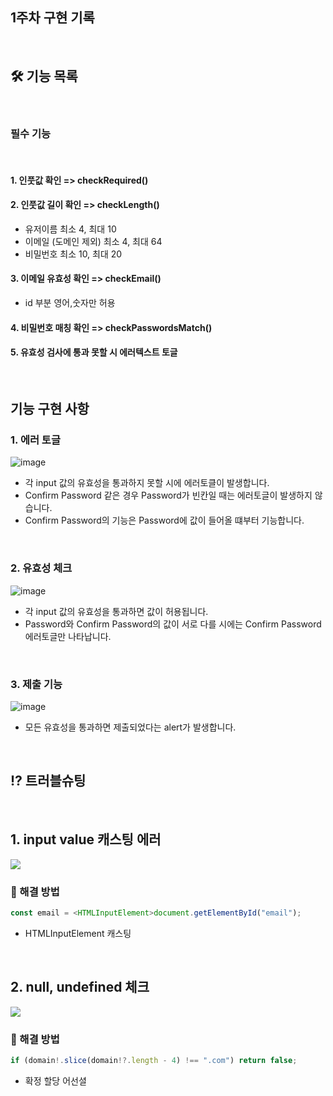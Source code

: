 ## 1주차 구현 기록

<br>

## 🛠️ 기능 목록

<br>

### 필수 기능

<br>

#### 1. 인풋값 확인 => checkRequired()

#### 2. 인풋값 길이 확인 => checkLength()

- 유저이름 최소 4, 최대 10
- 이메일 (도메인 제외) 최소 4, 최대 64
- 비밀번호 최소 10, 최대 20

#### 3. 이메일 유효성 확인 => checkEmail()

- id 부분 영어,숫자만 허용

#### 4. 비밀번호 매칭 확인 => checkPasswordsMatch()

#### 5. 유효성 검사에 통과 못할 시 에러텍스트 토글

<br>

## 기능 구현 사항

### 1. 에러 토글

![image](https://user-images.githubusercontent.com/81623931/219420571-60a94ed6-3e59-4e76-a8e2-4db0fdfeaf1a.png)

- 각 input 값의 유효성을 통과하지 못할 시에 에러토클이 발생합니다.
- Confirm Password 같은 경우 Password가 빈칸일 때는 에러토글이 발생하지 않습니다.
- Confirm Password의 기능은 Password에 값이 들어올 떄부터 기능합니다.

<br>

### 2. 유효성 체크

![image](https://user-images.githubusercontent.com/81623931/219421286-af8f6ced-c076-41f2-ac4b-361001358f35.png)

- 각 input 값의 유효성을 통과하면 값이 허용됩니다.
- Password와 Confirm Password의 값이 서로 다를 시에는 Confirm Password 에러토글만 나타납니다.

<br>

### 3. 제출 기능

![image](https://user-images.githubusercontent.com/81623931/219423104-84989856-e8fb-4ee7-86a6-5461e6c095bb.png)

- 모든 유효성을 통과하면 제출되었다는 alert가 발생합니다.

<br>

## ⁉️ 트러블슈팅

<br>

## 1. input value 캐스팅 에러

<img src="https://user-images.githubusercontent.com/81623931/219395697-72f5fde6-d420-4f9c-bc5f-c7377dfde239.png" />

<br>

### 📝 해결 방법

```typescript
const email = <HTMLInputElement>document.getElementById("email");
```

- HTMLInputElement 캐스팅

<br>

## 2. null, undefined 체크

<img src="https://user-images.githubusercontent.com/81623931/219407214-17ecc64c-4c4b-496c-9ee6-b200ceb1859e.png" />

<br>

### 📝 해결 방법

```typescript
if (domain!.slice(domain!?.length - 4) !== ".com") return false;
```

- 확정 할당 어선셜
